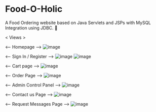 # Food-O-Holic
A Food Ordering website based on Java Servlets and JSPs with MySQL Integration using JDBC. 🍴

< Views >

<-- Homepage -->
![image](https://user-images.githubusercontent.com/74758376/168747780-b1217332-a7ae-4482-b4e7-451e273cddb3.png)

<-- Sign In / Register  -->
![image](https://user-images.githubusercontent.com/74758376/168748020-32c7e7ae-7c02-4b4c-abcc-4b1e44ba2b30.png)
![image](https://user-images.githubusercontent.com/74758376/168748061-0808e778-1dd3-44bc-ad1c-0a5876b6224a.png)

<-- Cart page  -->
![image](https://user-images.githubusercontent.com/74758376/168747619-844a7419-71a8-446e-8984-4833ca3cbfbe.png)

<-- Order Page  -->
![image](https://user-images.githubusercontent.com/74758376/169007293-9d68e934-29de-4c8a-9948-8176681c6c02.png)

<-- Admin Control Panel -->
![image](https://user-images.githubusercontent.com/74758376/169007047-4f65e9b1-db86-49e5-bf57-2f4a9191ebb4.png)

<-- Contact us Page  -->
![image](https://user-images.githubusercontent.com/74758376/168747712-52e7a554-e2f9-4773-8831-9db519a2283c.png)

<-- Request Messages Page -->
![image](https://user-images.githubusercontent.com/74758376/168749521-2168ba64-9291-4a84-a935-ea8bdd4bdf3a.png)


